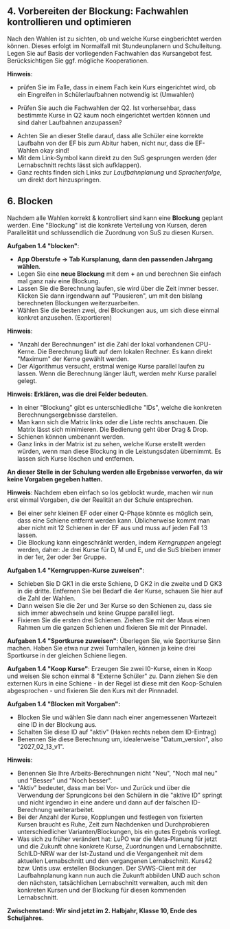 ## 4. Vorbereiten der Blockung: Fachwahlen kontrollieren und optimieren

Nach den Wahlen ist zu sichten, ob und welche Kurse eingberichtet werden können. Dieses erfolgt im Normalfall mit Stundeunplanern und Schulleitung. Legen Sie auf Basis der vorliegenden Fachwahlen das Kursangebot fest.  
Berücksichtigen Sie ggf. mögliche Kooperationen.


**Hinweis**:
* prüfen Sie im Falle, dass in einem Fach kein Kurs eingerichtet wird, ob ein Eingreifen in Schülerlaufbahnen notwendig ist (Umwahlen)
+ Prüfen Sie auch die Fachwahlen der Q2. Ist vorhersehbar, dass bestimmte Kurse in Q2 kaum noch eingerichtet wertden können und sind daher Laufbahnen anzupassen?
* Achten Sie an dieser Stelle darauf, dass alle Schüler eine korrekte Laufbahn von der EF bis zum Abitur haben, nicht nur, dass die EF-Wahlen okay sind!
* Mit dem Link-Symbol kann direkt zu den SuS gesprungen werden (der Lernabschnitt rechts lässt sich aufklappen).
* Ganz rechts finden sich Links zur *Laufbahnplanung* und *Sprachenfolge*, um direkt dort hinzuspringen.

## 6. Blocken

Nachdem alle Wahlen korrekt & kontrolliert sind kann eine **Blockung** geplant werden. Eine "Blockung" ist die konkrete Verteilung von Kursen, deren Parallelität und schlussendlich die Zuordnung von SuS zu diesen Kursen.

**Aufgaben 1.4 "blocken"**:
* **App Oberstufe -> Tab Kursplanung, dann den passenden Jahrgang wählen**. 
* Legen Sie eine **neue Blockung** mit dem **+** an und berechnen Sie einfach mal ganz naiv eine Blockung.
* Lassen Sie die Berechnung laufen, sie wird über die Zeit immer besser. Klicken Sie dann irgendwann auf "Pausieren", um mit den bislang berechneten Blockungen weiterzuarbeiten.
* Wählen Sie die besten zwei, drei Blockungen aus, um sich diese einmal konkret anzusehen. (Exportieren)

**Hinweis**:
* "Anzahl der Berechnungen" ist die Zahl der lokal vorhandenen CPU-Kerne. Die Berechnung läuft auf dem lokalen Rechner. Es kann direkt "Maximum" der Kerne gewählt werden.
* Der Algorithmus versucht, erstmal wenige Kurse parallel laufen zu lassen. Wenn die Berechnung länger läuft, werden mehr Kurse parallel gelegt.

**Hinweis: Erklären, was die drei Felder bedeuten**. 
* In einer "Blockung" gibt es unterschiedliche "IDs", welche die konkreten Berechnungsergebnisse darstellen.
* Man kann sich die Matrix links oder die Liste rechts anschauen. Die Matrix lässt sich minimieren. Die Bedienung geht über Drag & Drop.
* Schienen können umbenannt werden.
* Ganz links in der Matrix ist zu sehen, welche Kurse erstellt werden würden, wenn man diese Blockung in die Leistungsdaten übernimmt. Es lassen sich Kurse löschen und entfernen.

**An dieser Stelle in der Schulung werden alle Ergebnisse verworfen, da wir keine Vorgaben gegeben hatten.**

**Hinweis**: Nachdem eben einfach so los geblockt wurde, machen wir nun erst einmal Vorgaben, die der Realität an der Schule entsprechen.
* Bei einer sehr kleinen EF oder einer Q-Phase könnte es möglich sein, dass eine Schiene entfernt werden kann. Üblicherweise kommt man aber nicht mit 12 Schienen in der EF aus und muss auf jeden Fall 13 lassen.
* Die Blockung kann eingeschränkt werden, indem *Kerngruppen* angelegt werden, daher: Je drei Kurse für D, M und E, und die SuS bleiben immer in der 1er, 2er oder 3er Gruppe. 

**Aufgaben 1.4 "Kerngruppen-Kurse zuweisen"**:
* Schieben Sie D GK1 in die erste Schiene, D GK2 in die zweite und D GK3 in die dritte. Entfernen Sie bei Bedarf  die 4er Kurse, schauen Sie hier auf die Zahl der Wahlen.
* Dann weisen Sie die 2er und 3er Kurse so den Schienen zu, dass sie sich immer abwechseln und keine Gruppe parallel liegt.
* Fixieren Sie die ersten drei Schienen. Ziehen Sie mit der Maus einen Rahmen um die ganzen Schienen und fixieren Sie mit der Pinnadel.

**Aufgaben 1.4 "Sportkurse zuweisen"**: Überlegen Sie, wie Sportkurse Sinn machen. Haben Sie etwa nur zwei Turnhallen, können ja keine drei Sportkurse in der gleichen Schiene liegen.

**Aufgaben 1.4 "Koop Kurse"**: Erzeugen Sie zwei I0-Kurse, einen in Koop und weisen Sie schon einmal 8 "Externe Schüler" zu. Dann ziehen Sie den externen Kurs in eine Schiene - in der Regel ist diese mit den Koop-Schulen abgesprochen - und fixieren Sie den Kurs mit der Pinnnadel.

**Aufgaben 1.4 "Blocken mit Vorgaben":**
* Blocken Sie und wählen Sie dann nach einer angemessenen Wartezeit eine ID in der Blockung aus.
* Schalten Sie diese ID auf "aktiv" (Haken rechts neben dem ID-Eintrag)
* Benennen Sie diese Berechnung um, idealerweise "Datum_version", also "2027_02_13_v1".

**Hinweis**:
* Benennen Sie Ihre Arbeits-Berechnungen nicht "Neu", "Noch mal neu" und "Besser" und "Noch besser".
* "Aktiv" bedeutet, dass man bei Vor- und Zurück und über die Verwendung der Sprungicons bei den Schülern in die "aktive ID" springt und nicht irgendwo in eine andere und dann auf der falschen ID-Berechnung weiterarbeitet.
* Bei der Anzahl der Kurse, Kopplungen und festlegen von fixierten Kursen braucht es Ruhe, Zeit zum Nachdenken und Durchprobieren unterschiedlicher Varianten/Blockungen, bis ein gutes Ergebnis vorliegt.
* Was sich zu früher verändert hat: LuPO war die Meta-Planung für jetzt und die Zukunft ohne konkrete Kurse, Zuordnungen und Lernabschnitte. SchILD-NRW war der Ist-Zustand und die Vergangenheit mit dem aktuellen Lernabschnitt und den vergangenen Lernabschnitt. Kurs42 bzw. Untis usw. erstellen Blockungen. Der SVWS-Client mit der Laufbahnplanung kann nun auch die Zukunft abbilden UND auch schon den nächsten, tatsächlichen Lernabschnitt verwalten, auch mit den konkreten Kursen und der Blockung für diesen kommenden Lernabschnitt.

**Zwischenstand: Wir sind jetzt im 2. Halbjahr, Klasse 10, Ende des Schuljahres.**
